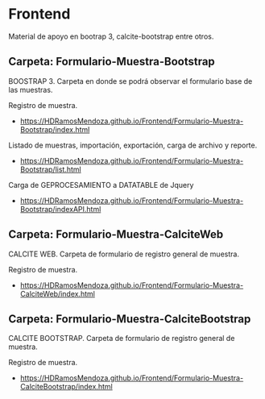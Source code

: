 # Frontend
Material de apoyo en bootrap 3, calcite-bootstrap entre otros.

## Carpeta: Formulario-Muestra-Bootstrap
BOOSTRAP 3. Carpeta en donde se podrá observar el formulario base de las muestras.

Registro de muestra.
* https://HDRamosMendoza.github.io/Frontend/Formulario-Muestra-Bootstrap/index.html

Listado de muestras, importación, exportación, carga de archivo y reporte.
* https://HDRamosMendoza.github.io/Frontend/Formulario-Muestra-Bootstrap/list.html

Carga de GEPROCESAMIENTO a DATATABLE de Jquery
* https://HDRamosMendoza.github.io/Frontend/Formulario-Muestra-Bootstrap/indexAPI.html

## Carpeta: Formulario-Muestra-CalciteWeb
CALCITE WEB. Carpeta de formulario de registro general de muestra.

Registro de muestra.
* https://HDRamosMendoza.github.io/Frontend/Formulario-Muestra-CalciteWeb/index.html

## Carpeta: Formulario-Muestra-CalciteBootstrap
CALCITE BOOTSTRAP. Carpeta de formulario de registro general de muestra.

Registro de muestra.
* https://HDRamosMendoza.github.io/Frontend/Formulario-Muestra-CalciteBootstrap/index.html